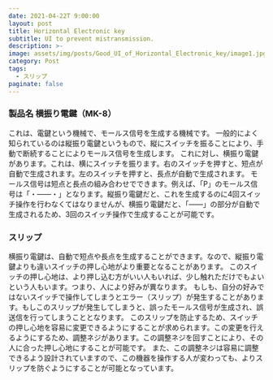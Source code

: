 ```yaml
---
date: 2021-04-22T 9:00:00
layout: post
title: Horizontal Electronic key
subtitle: UI to prevent mistransmission.
description: >-
image: assets/img/posts/Good_UI_of_Horizontal_Electronic_key/image1.jpg
category: Post
tags: 
  - スリップ
paginate: false
---
```


### 製品名 横振り電鍵（MK-8）
これは、電鍵という機械で、モールス信号を生成する機械です。
一般的によく知られているのは縦振り電鍵というもので、縦にスイッチを振ることにより、手動で断続することによりモールス信号を生成します。
これに対し、横振り電鍵があります。これは、横にスイッチを振ります。右のスイッチを押すと、短点が自動で生成されます。左のスイッチを押すと、長点が自動で生成されます。
モールス信号は短点と長点の組み合わせでできます。例えば、「P」のモールス信号は「・――・」となります。縦振り電鍵だと、これを生成するのに4回スイッチ操作を行わなくてはなりませんが、横振り電鍵だと、「――」の部分が自動で生成されるため、3回のスイッチ操作で生成することが可能です。

### スリップ
横振り電鍵は、自動で短点や長点を生成することができます。なので、縦振り電鍵よりも違いスイッチの押し心地がより重要となることがあります。
このスイッチの押し心地は、より押し込む方がいい人もいれば、少し触れただけでもよいという人もいます。つまり、人により好みが異なります。
もしも、自分の好みではないスイッチで操作してしまうとエラー（スリップ）が発生することがあります。もしこのスリップが発生してしまうと、誤ったモールス信号が生成され、誤送信を行ってしまうこととなります。
このスリップを防止するため、スイッチの押し心地を容易に変更できるようにすることが求められます。この変更を行えるようにするため、調整ネジがあります。この調整ネジを回すことにより、その人に合った押し心地にすることが可能です。
また、この調整ネジは容易に調整できるよう設計されていますので、この機器を操作する人が変わっても、よりスリップを防ぐようにすることが可能となっています。
